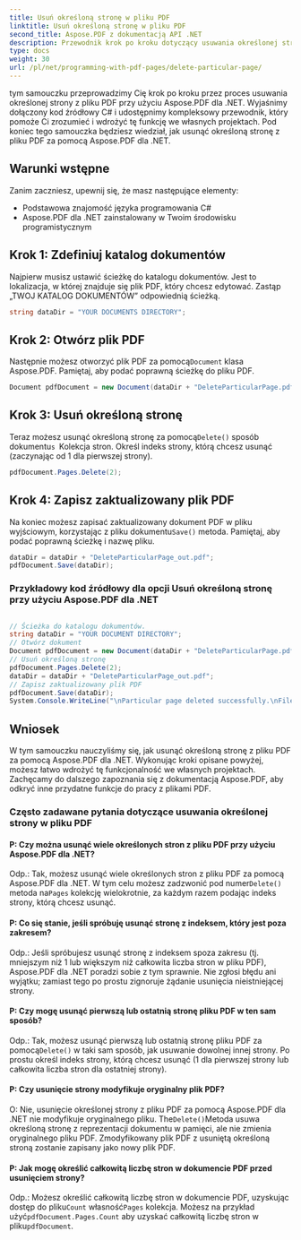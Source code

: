 ```yaml
---
title: Usuń określoną stronę w pliku PDF
linktitle: Usuń określoną stronę w pliku PDF
second_title: Aspose.PDF z dokumentacją API .NET
description: Przewodnik krok po kroku dotyczący usuwania określonej strony z pliku PDF przy użyciu Aspose.PDF dla .NET. Łatwe do naśladowania i wdrożenia.
type: docs
weight: 30
url: /pl/net/programming-with-pdf-pages/delete-particular-page/
---
```

tym samouczku przeprowadzimy Cię krok po kroku przez proces usuwania określonej strony z pliku PDF przy użyciu Aspose.PDF dla .NET. Wyjaśnimy dołączony kod źródłowy C# i udostępnimy kompleksowy przewodnik, który pomoże Ci zrozumieć i wdrożyć tę funkcję we własnych projektach. Pod koniec tego samouczka będziesz wiedział, jak usunąć określoną stronę z pliku PDF za pomocą Aspose.PDF dla .NET.

## Warunki wstępne
Zanim zaczniesz, upewnij się, że masz następujące elementy:

- Podstawowa znajomość języka programowania C#
- Aspose.PDF dla .NET zainstalowany w Twoim środowisku programistycznym

## Krok 1: Zdefiniuj katalog dokumentów
Najpierw musisz ustawić ścieżkę do katalogu dokumentów. Jest to lokalizacja, w której znajduje się plik PDF, który chcesz edytować. Zastąp „TWOJ KATALOG DOKUMENTÓW” odpowiednią ścieżką.

```csharp
string dataDir = "YOUR DOCUMENTS DIRECTORY";
```

## Krok 2: Otwórz plik PDF
 Następnie możesz otworzyć plik PDF za pomocą`Document` klasa Aspose.PDF. Pamiętaj, aby podać poprawną ścieżkę do pliku PDF.

```csharp
Document pdfDocument = new Document(dataDir + "DeleteParticularPage.pdf");
```

## Krok 3: Usuń określoną stronę
 Teraz możesz usunąć określoną stronę za pomocą`Delete()` sposób dokumentu`s `Kolekcja stron. Określ indeks strony, którą chcesz usunąć (zaczynając od 1 dla pierwszej strony).

```csharp
pdfDocument.Pages.Delete(2);
```

## Krok 4: Zapisz zaktualizowany plik PDF
 Na koniec możesz zapisać zaktualizowany dokument PDF w pliku wyjściowym, korzystając z pliku dokumentu`Save()` metoda. Pamiętaj, aby podać poprawną ścieżkę i nazwę pliku.

```csharp
dataDir = dataDir + "DeleteParticularPage_out.pdf";
pdfDocument.Save(dataDir);
```

### Przykładowy kod źródłowy dla opcji Usuń określoną stronę przy użyciu Aspose.PDF dla .NET 

```csharp

// Ścieżka do katalogu dokumentów.
string dataDir = "YOUR DOCUMENT DIRECTORY";
// Otwórz dokument
Document pdfDocument = new Document(dataDir + "DeleteParticularPage.pdf");
// Usuń określoną stronę
pdfDocument.Pages.Delete(2);
dataDir = dataDir + "DeleteParticularPage_out.pdf";
// Zapisz zaktualizowany plik PDF
pdfDocument.Save(dataDir);
System.Console.WriteLine("\nParticular page deleted successfully.\nFile saved at " + dataDir);

```

## Wniosek
W tym samouczku nauczyliśmy się, jak usunąć określoną stronę z pliku PDF za pomocą Aspose.PDF dla .NET. Wykonując kroki opisane powyżej, możesz łatwo wdrożyć tę funkcjonalność we własnych projektach. Zachęcamy do dalszego zapoznania się z dokumentacją Aspose.PDF, aby odkryć inne przydatne funkcje do pracy z plikami PDF.

### Często zadawane pytania dotyczące usuwania określonej strony w pliku PDF

#### P: Czy można usunąć wiele określonych stron z pliku PDF przy użyciu Aspose.PDF dla .NET?

 Odp.: Tak, możesz usunąć wiele określonych stron z pliku PDF za pomocą Aspose.PDF dla .NET. W tym celu możesz zadzwonić pod numer`Delete()` metoda na`Pages` kolekcję wielokrotnie, za każdym razem podając indeks strony, którą chcesz usunąć.

#### P: Co się stanie, jeśli spróbuję usunąć stronę z indeksem, który jest poza zakresem?

Odp.: Jeśli spróbujesz usunąć stronę z indeksem spoza zakresu (tj. mniejszym niż 1 lub większym niż całkowita liczba stron w pliku PDF), Aspose.PDF dla .NET poradzi sobie z tym sprawnie. Nie zgłosi błędu ani wyjątku; zamiast tego po prostu zignoruje żądanie usunięcia nieistniejącej strony.

#### P: Czy mogę usunąć pierwszą lub ostatnią stronę pliku PDF w ten sam sposób?

 Odp.: Tak, możesz usunąć pierwszą lub ostatnią stronę pliku PDF za pomocą`Delete()` w taki sam sposób, jak usuwanie dowolnej innej strony. Po prostu określ indeks strony, którą chcesz usunąć (1 dla pierwszej strony lub całkowita liczba stron dla ostatniej strony).

#### P: Czy usunięcie strony modyfikuje oryginalny plik PDF?

 O: Nie, usunięcie określonej strony z pliku PDF za pomocą Aspose.PDF dla .NET nie modyfikuje oryginalnego pliku. The`Delete()`Metoda usuwa określoną stronę z reprezentacji dokumentu w pamięci, ale nie zmienia oryginalnego pliku PDF. Zmodyfikowany plik PDF z usuniętą określoną stroną zostanie zapisany jako nowy plik PDF.

#### P: Jak mogę określić całkowitą liczbę stron w dokumencie PDF przed usunięciem strony?

 Odp.: Możesz określić całkowitą liczbę stron w dokumencie PDF, uzyskując dostęp do pliku`Count` własność`Pages` kolekcja. Możesz na przykład użyć`pdfDocument.Pages.Count` aby uzyskać całkowitą liczbę stron w pliku`pdfDocument`.